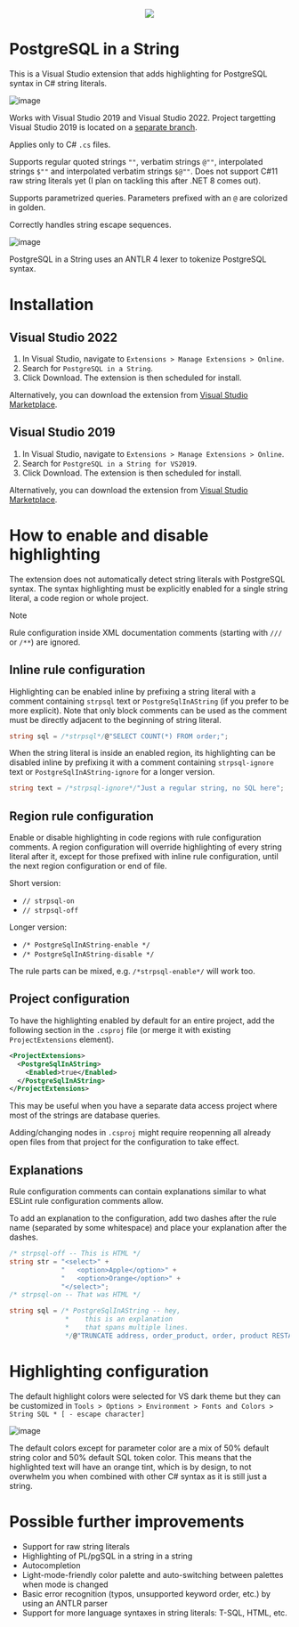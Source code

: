<p align="center">
  <img src="https://github.com/JakubJanowski/PostgreSqlInAString/assets/19607303/7f494f51-7f97-4812-8d9c-9156a0a4d2c9" />
</p>

# PostgreSQL in a String

This is a Visual Studio extension that adds highlighting for PostgreSQL syntax in C# string literals.

![image](https://github.com/JakubJanowski/PostgreSqlInAString/assets/19607303/b09afa46-1529-4f22-b8c4-9ddfec9d6181)

Works with Visual Studio 2019 and Visual Studio 2022. Project targetting Visual Studio 2019 is located on a [separate branch](https://github.com/JakubJanowski/PostgreSqlInAString/tree/vs2019).

Applies only to C# `.cs` files.

Supports regular quoted strings `""`, verbatim strings `@""`, interpolated strings `$""` and interpolated verbatim strings `$@""`. Does not support C#11 raw string literals yet (I plan on tackling this after .NET 8 comes out).

Supports parametrized queries. Parameters prefixed with an `@` are colorized in golden.

Correctly handles string escape sequences.

![image](https://github.com/JakubJanowski/PostgreSqlInAString/assets/19607303/71ce4ccd-257f-4bff-aac0-beb717e2a0bb)

PostgreSQL in a String uses an ANTLR 4 lexer to tokenize PostgreSQL syntax.


# Installation

## Visual Studio 2022

1. In Visual Studio, navigate to `Extensions > Manage Extensions > Online`.
1. Search for `PostgreSQL in a String`.
1. Click Download. The extension is then scheduled for install.

Alternatively, you can download the extension from [Visual Studio Marketplace](https://marketplace.visualstudio.com/items?itemName=jakub-janowski.strpsql).

## Visual Studio 2019

1. In Visual Studio, navigate to `Extensions > Manage Extensions > Online`.
1. Search for `PostgreSQL in a String for VS2019`.
1. Click Download. The extension is then scheduled for install.

Alternatively, you can download the extension from [Visual Studio Marketplace](https://marketplace.visualstudio.com/items?itemName=jakub-janowski.strpsql-vs2019).


# How to enable and disable highlighting

The extension does not automatically detect string literals with PostgreSQL syntax. The syntax highlighting must be explicitly enabled for a single string literal, a code region or whole project.

> [!NOTE]
> Rule configuration inside XML documentation comments (starting with `///` or `/**`) are ignored.

## Inline rule configuration

Highlighting can be enabled inline by prefixing a string literal with a comment containing `strpsql` text or `PostgreSqlInAString` (if you prefer to be more explicit). Note that only block comments can be used as the comment must be directly adjacent to the beginning of string literal.
```C#
string sql = /*strpsql*/@"SELECT COUNT(*) FROM order;";
```
When the string literal is inside an enabled region, its highlighting can be disabled inline by prefixing it with a comment containing `strpsql-ignore` text or `PostgreSqlInAString-ignore` for a longer version.
```C#
string text = /*strpsql-ignore*/"Just a regular string, no SQL here";
```

## Region rule configuration

Enable or disable highlighting in code regions with rule configuration comments. A region configuration will override highlighting of every string literal after it, except for those prefixed with inline rule configuration, until the next region configuration or end of file.

Short version:
- `// strpsql-on `
- `// strpsql-off `

Longer version:
- `/* PostgreSqlInAString-enable */`
- `/* PostgreSqlInAString-disable */`

The rule parts can be mixed, e.g. `/*strpsql-enable*/` will work too.

## Project configuration

To have the highlighting enabled by default for an entire project, add the following section in the `.csproj` file (or merge it with existing `ProjectExtensions` element).
```XML
<ProjectExtensions>
  <PostgreSqlInAString>
    <Enabled>true</Enabled>
  </PostgreSqlInAString>
</ProjectExtensions>
```

This may be useful when you have a separate data access project where most of the strings are database queries.

Adding/changing nodes in `.csproj` might require reopenning all already open files from that project for the configuration to take effect.

## Explanations

Rule configuration comments can contain explanations similar to what ESLint rule configuration comments allow.

To add an explanation to the configuration, add two dashes after the rule name (separated by some whitespace) and place your explanation after the dashes.

``` C#
/* strpsql-off -- This is HTML */
string str = "<select>" +
             "   <option>Apple</option>" +
             "   <option>Orange</option>" +
             "</select>";
/* strpsql-on -- That was HTML */
```

```C#
string sql = /* PostgreSqlInAString -- hey, 
              *    this is an explanation
              *    that spans multiple lines.
              */@"TRUNCATE address, order_product, order, product RESTART IDENTITY;";
```


# Highlighting configuration

The default highlight colors were selected for VS dark theme but they can be customized in `Tools > Options > Environment > Fonts and Colors > String SQL * [ - escape character]`

![image](https://github.com/JakubJanowski/PostgreSqlInAString/assets/19607303/7b5ed2e4-240e-4348-afb8-8b3ed53e0631)

The default colors except for parameter color are a mix of 50% default string color and 50% default SQL token color. This means that the highlighted text will have an orange tint, which is by design, to not overwhelm you when combined with other C# syntax as it is still just a string.


# Possible further improvements
- Support for raw string literals
- Highlighting of PL/pgSQL in a string in a string
- Autocompletion
- Light-mode-friendly color palette and auto-switching between palettes when mode is changed
- Basic error recognition (typos, unsupported keyword order, etc.) by using an ANTLR parser
- Support for more language syntaxes in string literals: T-SQL, HTML, etc.
